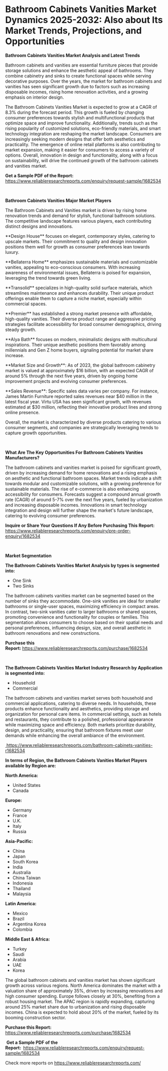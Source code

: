 <p><h1>Bathroom Cabinets Vanities Market Dynamics 2025-2032: Also about Its Market Trends, Projections, and Opportunities</h1></p><p><strong>Bathroom Cabinets Vanities Market Analysis and Latest Trends</strong></p>
<p><p>Bathroom cabinets and vanities are essential furniture pieces that provide storage solutions and enhance the aesthetic appeal of bathrooms. They combine cabinetry and sinks to create functional spaces while serving decorative purposes. Over the years, the market for bathroom cabinets and vanities has seen significant growth due to factors such as increasing disposable incomes, rising home renovation activities, and a growing emphasis on interior design.</p><p>The Bathroom Cabinets Vanities Market is expected to grow at a CAGR of 8.3% during the forecast period. This growth is fueled by changing consumer preferences towards stylish and multifunctional products that optimize space and improve functionality. Additionally, trends such as the rising popularity of customized solutions, eco-friendly materials, and smart technology integration are reshaping the market landscape. Consumers are increasingly seeking modern designs that offer both aesthetics and practicality. The emergence of online retail platforms is also contributing to market expansion, making it easier for consumers to access a variety of options. Overall, innovation in design and functionality, along with a focus on sustainability, will drive the continued growth of the bathroom cabinets and vanities market.</p></p>
<p><strong>Get a Sample PDF of the Report:&nbsp;</strong> <a href="https://www.reliableresearchreports.com/enquiry/request-sample/1682534?utm_campaign=2203&utm_medium=2&utm_source=Github&utm_content=ia&utm_term=06022025&utm_id=bathroom-cabinets-vanities">https://www.reliableresearchreports.com/enquiry/request-sample/1682534</a></p>
<p>&nbsp;</p>
<p><strong>Bathroom Cabinets Vanities Major Market Players</strong></p>
<p><p>The Bathroom Cabinets and Vanities market is driven by rising home renovation trends and demand for stylish, functional bathroom solutions. The competitive landscape features various players, each contributing distinct designs and innovations.</p><p>**Design House** focuses on elegant, contemporary styles, catering to upscale markets. Their commitment to quality and design innovation positions them well for growth as consumer preferences lean towards luxury. </p><p>**Bellaterra Home** emphasizes sustainable materials and customizable vanities, appealing to eco-conscious consumers. With increasing awareness of environmental issues, Bellaterra is poised for expansion, leveraging the trend towards green living.</p><p>**Transolid** specializes in high-quality solid surface materials, which streamlines maintenance and enhances durability. Their unique product offerings enable them to capture a niche market, especially within commercial spaces.</p><p>**Premier** has established a strong market presence with affordable, high-quality vanities. Their diverse product range and aggressive pricing strategies facilitate accessibility for broad consumer demographics, driving steady growth.</p><p>**Alya Bath** focuses on modern, minimalistic designs with multicultural inspirations. Their unique aesthetic positions them favorably among millennials and Gen Z home buyers, signaling potential for market share increase.</p><p>**Market Size and Growth**: As of 2023, the global bathroom cabinetry market is valued at approximately $16 billion, with an expected CAGR of around 5% through the next five years, driven by ongoing home improvement projects and evolving consumer preferences.</p><p>**Sales Revenue**: Specific sales data varies per company. For instance, James Martin Furniture reported sales revenues near $40 million in the latest fiscal year. Virtu USA has seen significant growth, with revenues estimated at $30 million, reflecting their innovative product lines and strong online presence.</p><p>Overall, the market is characterized by diverse products catering to various consumer segments, and companies are strategically leveraging trends to capture growth opportunities.</p></p>
<p>&nbsp;</p>
<p><strong>What Are The Key Opportunities For Bathroom Cabinets Vanities Manufacturers?</strong></p>
<p><p>The bathroom cabinets and vanities market is poised for significant growth, driven by increasing demand for home renovations and a rising emphasis on aesthetic and functional bathroom spaces. Market trends indicate a shift towards modular and customizable solutions, with a growing preference for sustainable materials. The rise of e-commerce is also enhancing accessibility for consumers. Forecasts suggest a compound annual growth rate (CAGR) of around 5-7% over the next five years, fueled by urbanization and increasing disposable incomes. Innovations in smart technology integration and design will further shape the market's future landscape, catering to evolving consumer preferences.</p></p>
<p><strong>Inquire or Share Your Questions If Any Before Purchasing This Report:</strong> <a href="https://www.reliableresearchreports.com/enquiry/pre-order-enquiry/1682534?utm_campaign=2203&utm_medium=2&utm_source=Github&utm_content=ia&utm_term=06022025&utm_id=bathroom-cabinets-vanities">https://www.reliableresearchreports.com/enquiry/pre-order-enquiry/1682534</a></p>
<p>&nbsp;</p>
<p><strong>Market Segmentation</strong></p>
<p><strong>The Bathroom Cabinets Vanities Market Analysis by types is segmented into:</strong></p>
<p><ul><li>One Sink</li><li>Two Sinks</li></ul></p>
<p><p>The bathroom cabinets vanities market can be segmented based on the number of sinks they accommodate. One-sink vanities are ideal for smaller bathrooms or single-user spaces, maximizing efficiency in compact areas. In contrast, two-sink vanities cater to larger bathrooms or shared spaces, promoting convenience and functionality for couples or families. This segmentation allows consumers to choose based on their spatial needs and personal preferences, influencing design, size, and overall aesthetic in bathroom renovations and new constructions.</p></p>
<p><strong>Purchase this Report:&nbsp;</strong><a href="https://www.reliableresearchreports.com/purchase/1682534?utm_campaign=2203&utm_medium=2&utm_source=Github&utm_content=ia&utm_term=06022025&utm_id=bathroom-cabinets-vanities">https://www.reliableresearchreports.com/purchase/1682534</a></p>
<p>&nbsp;</p>
<p><strong>The Bathroom Cabinets Vanities Market Industry Research by Application is segmented into:</strong></p>
<p><ul><li>Household</li><li>Commercial</li></ul></p>
<p><p>The bathroom cabinets and vanities market serves both household and commercial applications, catering to diverse needs. In households, these products enhance functionality and aesthetics, providing storage and organization for personal care items. In commercial settings, such as hotels and restaurants, they contribute to a polished, professional appearance while maximizing space and efficiency. Both markets prioritize durability, design, and practicality, ensuring that bathroom fixtures meet user demands while enhancing the overall ambiance of the environment.</p></p>
<p><a href="https://www.reliableresearchreports.com/bathroom-cabinets-vanities-r1682534?utm_campaign=2203&utm_medium=2&utm_source=Github&utm_content=ia&utm_term=06022025&utm_id=bathroom-cabinets-vanities">&nbsp;https://www.reliableresearchreports.com/bathroom-cabinets-vanities-r1682534</a></p>
<p><strong>In terms of Region, the Bathroom Cabinets Vanities Market Players available by Region are:</strong></p>
<p>
    <p> <strong> North America: </strong>
        <ul>
            <li>United States</li>
            <li>Canada</li>
        </ul>
        </p> 
    <p> <strong> Europe: </strong>
        <ul>
            <li>Germany</li>
            <li>France</li>
            <li>U.K.</li>
            <li>Italy</li>
            <li>Russia</li>
        </ul>
        </p> 
    <p> <strong> Asia-Pacific: </strong>
        <ul>
            <li>China</li>
            <li>Japan</li>
            <li>South Korea</li>
            <li>India</li>
            <li>Australia</li>
            <li>China Taiwan</li>
            <li>Indonesia</li>
            <li>Thailand</li>
            <li>Malaysia</li>
        </ul>
        </p> 
    <p> <strong> Latin America: </strong>
        <ul>
            <li>Mexico</li>
            <li>Brazil</li>
            <li>Argentina Korea</li>
            <li>Colombia</li>
        </ul>
        </p> 
    <p> <strong> Middle East & Africa: </strong>
        <ul>
            <li>Turkey</li>
            <li>Saudi</li>
            <li>Arabia</li>
            <li>UAE</li>
            <li>Korea</li>
        </ul>
    </p>
    </p>
<p><p>The global bathroom cabinets and vanities market has shown significant growth across various regions. North America dominates the market with a valuation share of approximately 35%, driven by increasing renovations and high consumer spending. Europe follows closely at 30%, benefiting from a robust housing market. The APAC region is rapidly expanding, capturing around 25% market share due to urbanization and rising disposable incomes. China is expected to hold about 20% of the market, fueled by its booming construction sector.</p></p>
<p><strong>Purchase this Report: </strong><a href="https://www.reliableresearchreports.com/purchase/1682534?utm_campaign=2203&utm_medium=2&utm_source=Github&utm_content=ia&utm_term=06022025&utm_id=bathroom-cabinets-vanities">https://www.reliableresearchreports.com/purchase/1682534</a></p>
<p>&nbsp;<strong>Get a Sample PDF of the Report:&nbsp;&nbsp;</strong><a href="https://www.reliableresearchreports.com/enquiry/request-sample/1682534?utm_campaign=2203&utm_medium=2&utm_source=Github&utm_content=ia&utm_term=06022025&utm_id=bathroom-cabinets-vanities">https://www.reliableresearchreports.com/enquiry/request-sample/1682534</a></p>
<p><strong></strong></p>
<p>Check more reports on <a href="https://www.reliableresearchreports.com/?utm_campaign=2203&utm_medium=2&utm_source=Github&utm_content=ia&utm_term=06022025&utm_id=bathroom-cabinets-vanities">https://www.reliableresearchreports.com/</a></p>